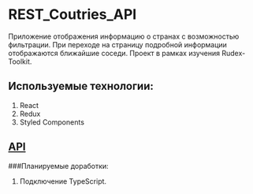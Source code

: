 # REST_Coutries_API

Приложение отображения информацию о странах с возможностью фильтрации. При переходе на страницу подробной информации отображаются ближайшие соседи. Проект в рамках изучения Rudex-Toolkit.

## Используемые технологии:
1. React
2. Redux
3. Styled Components

## [API](https://restcountries.com/)

###Планируемые доработки:
1. Подключение TypeScript.
